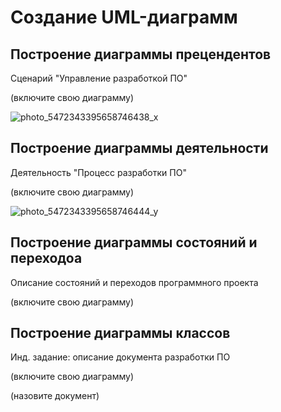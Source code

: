 # Создание UML-диаграмм

## Построение диаграммы прецендентов

Сценарий "Управление разработкой ПО"

(включите свою диаграмму)

![photo_5472343395658746438_x](https://github.com/LevSebelev/docs-management-course/assets/113666462/fb6bc76a-0454-4928-af09-81a1ab9e846c)


## Построение диаграммы деятельности

Деятельность "Процесс разработки ПО"

(включите свою диаграмму)

![photo_5472343395658746444_y](https://github.com/LevSebelev/docs-management-course/assets/113666462/90f8fae7-c102-4208-b3b9-2f894d91bea9)


## Построение диаграммы состояний и переходоа

Описание состояний и переходов программного проекта

(включите свою диаграмму)

## Построение диаграммы классов

Инд. задание: описание документа разработки ПО

(включите свою диаграмму)

(назовите документ)

